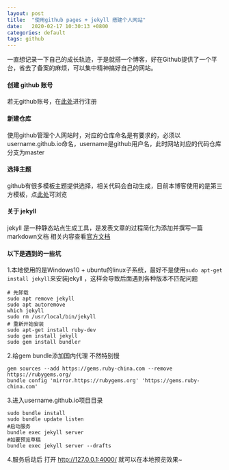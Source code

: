 ```yaml
---
layout: post
title:  "使用github pages + jekyll 搭建个人网站"
date:   2020-02-17 10:30:13 +0800
categories: default
tags: github 
---
```


一直想记录一下自己的成长轨迹，于是就搭一个博客，好在Github提供了一个平台，省去了备案的麻烦，可以集中精神搞好自己的网站。


#### 创建 github 账号
若无github账号，在[此处](https://github.com)进行注册<br />

#### 新建仓库
使用github管理个人网站时，对应的仓库命名是有要求的，必须以username.github.io命名，username是github用户名，此时网站对应的代码仓库分支为master

#### 选择主题
github有很多模板主题提供选择，相关代码会自动生成，目前本博客使用的是第三方模板，点[此处](https://github.com/ShawnTeoh/matjek)可浏览


#### 关于 jekyll
jekyll 是一种静态站点生成工具，是发表文章的过程简化为添加并撰写一篇markdown文档
相关内容查看[官方文档](https://jekyllcn.com/docs/home/)


#### 以下是遇到的一些坑
1.本地使用的是Windows10 + ubuntu的linux子系统，最好不是使用`sudo apt-get install jekyll`来安装jekyll ，这样会导致后面遇到各种版本不匹配问题
  ```
  # 先卸载
  sudo apt remove jekyll
  sudo apt autoremove
  which jekyll
  sudo rm /usr/local/bin/jekyll
  # 重新开始安装
  sudo apt-get install ruby-dev
  sudo gem install jekyll
  sudo gem install bundler
  ```
2.给gem bundle添加国内代理 不然特别慢
  ```
  gem sources --add https://gems.ruby-china.com --remove https://rubygems.org/
  bundle config 'mirror.https://rubygems.org' 'https://gems.ruby-china.com'
  ```
3.进入username.github.io项目目录
  ```
  sudo bundle install
  sudo bundle update listen
  #启动服务
  bundle exec jekyll server
  #如要预览草稿
  bundle exec jekyll server --drafts
  ```
4.服务启动后 打开 http://127.0.0.1:4000/ 就可以在本地预览效果~